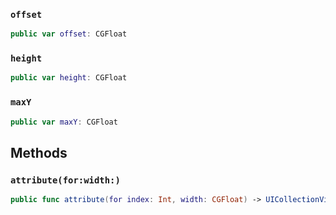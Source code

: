 
### `offset`

``` swift
public var offset: CGFloat
```

### `height`

``` swift
public var height: CGFloat
```

### `maxY`

``` swift
public var maxY: CGFloat 
```

## Methods

### `attribute(for:width:)`

``` swift
public func attribute(for index: Int, width: CGFloat) -> UICollectionViewLayoutAttributes 
